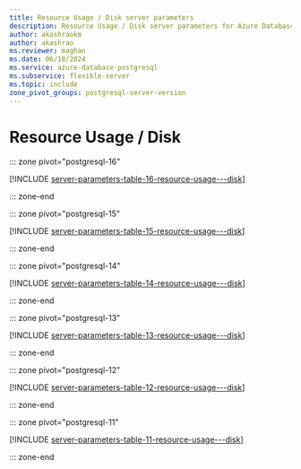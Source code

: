 ```yaml
---
title: Resource Usage / Disk server parameters
description: Resource Usage / Disk server parameters for Azure Database for PostgreSQL - Flexible Server.
author: akashraokm
author: akashrao
ms.reviewer: maghan
ms.date: 06/18/2024
ms.service: azure-database-postgresql
ms.subservice: flexible-server
ms.topic: include
zone_pivot_groups: postgresql-server-version
---
```

# Resource Usage / Disk


::: zone pivot="postgresql-16"

[!INCLUDE [server-parameters-table-16-resource-usage---disk](./includes/server-parameters-table-16-resource-usage---disk.md)]

::: zone-end


::: zone pivot="postgresql-15"

[!INCLUDE [server-parameters-table-15-resource-usage---disk](./includes/server-parameters-table-15-resource-usage---disk.md)]

::: zone-end


::: zone pivot="postgresql-14"

[!INCLUDE [server-parameters-table-14-resource-usage---disk](./includes/server-parameters-table-14-resource-usage---disk.md)]

::: zone-end


::: zone pivot="postgresql-13"

[!INCLUDE [server-parameters-table-13-resource-usage---disk](./includes/server-parameters-table-13-resource-usage---disk.md)]

::: zone-end


::: zone pivot="postgresql-12"

[!INCLUDE [server-parameters-table-12-resource-usage---disk](./includes/server-parameters-table-12-resource-usage---disk.md)]

::: zone-end


::: zone pivot="postgresql-11"

[!INCLUDE [server-parameters-table-11-resource-usage---disk](./includes/server-parameters-table-11-resource-usage---disk.md)]

::: zone-end


